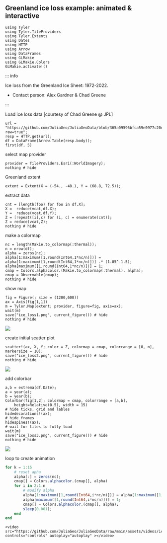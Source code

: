 ## Greenland ice loss example: animated & interactive

````@example ice
using Tyler
using Tyler.TileProviders
using Tyler.Extents
using Dates
using HTTP
using Arrow
using DataFrames
using GLMakie
using GLMakie.Colors
GLMakie.activate!()
````

::: info

Ice loss from the Greenland Ice Sheet: 1972-2022.

- Contact person: Alex Gardner & Chad Greene

:::

Load ice loss data [courtesy of Chad Greene @ JPL]

````@example ice
url = "https://github.com/JuliaGeo/JuliaGeoData/blob/365a09596bfca59e0977c20c2c2f566c0b29dbaa/assets/data/iceloss_subset.arrow?raw=true";
resp = HTTP.get(url);
df = DataFrame(Arrow.Table(resp.body));
first(df, 5)
````
select map provider

````@example ice
provider = TileProviders.Esri(:WorldImagery);
nothing # hide
````

Greenland extent

````@example ice
extent = Extent(X = (-54., -48.), Y = (68.8, 72.5));
````
extract data

````@example ice
cnt = [length(foo) for foo in df.X];
X =  reduce(vcat,df.X);
Y =  reduce(vcat,df.Y);
Z = [repeat([i],c) for (i, c) = enumerate(cnt)];
Z = reduce(vcat,Z);
nothing # hide
````

make a colormap

````@example ice
nc = length(Makie.to_colormap(:thermal));
n = nrow(df);
alpha = zeros(nc);
alpha[1:maximum([1,round(Int64,1*nc/n)])] = alpha[1:maximum([1,round(Int64,1*nc/n)])] .* (1.05^-1.5);
alpha[maximum([1,round(Int64,1*nc/n)])] = 1;
cmap = Colors.alphacolor.(Makie.to_colormap(:thermal), alpha);
cmap = Observable(cmap);
nothing # hide
````
show map

````@example ice
fig = Figure(; size = (1200,600))
ax = Axis(fig[1,1])
m = Tyler.Map(extent; provider, figure=fig, axis=ax);
wait(m)
save("ice_loss1.png", current_figure()) # hide
nothing # hide
````

![](ice_loss1.png)

create initial scatter plot

````@example ice
scatter!(ax, X, Y; color = Z, colormap = cmap, colorrange = [0, n], markersize = 10);
save("ice_loss2.png", current_figure()) # hide
nothing # hide
````
![](ice_loss2.png)

add colorbar

````@example ice
a,b = extrema(df.Date);
a = year(a);
b = year(b);
Colorbar(fig[1,2]; colormap = cmap, colorrange = [a,b],
    height=Relative(0.5), width = 15)
# hide ticks, grid and lables
hidedecorations!(ax);
# hide frames
hidespines!(ax);
# wait for tiles to fully load
wait(m)
save("ice_loss3.png", current_figure()) # hide
nothing # hide
````
![](ice_loss3.png)

loop to create animation 
````julia
for k = 1:15 
    # reset apha
    alpha[:] = zeros(nc);
    cmap[] = Colors.alphacolor.(cmap[], alpha)
    for i in 2:1:n 
        # modify alpha
        alpha[1:maximum([1,round(Int64,i*nc/n)])] = alpha[1:maximum([1,round(Int64,i*nc/n)])] .* (1.05^-1.5);
        alpha[maximum([1,round(Int64,i*nc/n)])] = 1;
        cmap[] = Colors.alphacolor.(cmap[], alpha);
        sleep(0.001);
    end 
end
````

```@raw html
<video src="https://github.com/JuliaGeo/JuliaGeoData/raw/main/assets/videos/iceloss.mp4" controls="controls" autoplay="autoplay" ></video>
```